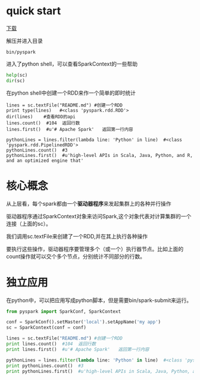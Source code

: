 # quick start
[下载](http://spark.apache.org/downloads.html)

解压并进入目录

```
bin/pyspark
```

进入了python shell，可以查看SparkContext的一些帮助

```python
help(sc)
dir(sc)
```

在python shell中创建一个RDD来作一个简单的即时统计

```
lines = sc.textFile("README.md") #创建一个RDD
print type(lines)   #<class 'pyspark.rdd.RDD'>
dir(lines)    #查看RDD的api
lines.count()  #104  返回行数
lines.first()  #u'# Apache Spark'   返回第一行内容

pythonLines = lines.filter(lambda line: 'Python' in line)  #<class 'pyspark.rdd.PipelinedRDD'>
pythonLines.count()  #3
pythonLines.first()  #u'high-level APIs in Scala, Java, Python, and R, and an optimized engine that'
```

# 核心概念
从上层看，每个spark都由一个**驱动器程序**来发起集群上的各种并行操作

驱动器程序通过SparkContext对象来访问Spark,这个对象代表对计算集群的一个连接（上面的sc）。

我们调用sc.textFile来创建了一个RDD,并在其上执行各种操作

要执行这些操作，驱动器程序要管理多个（或一个）执行器节点。比如上面的count操作就可以交个多个节点，分别统计不同部分的行数。

# 独立应用
在python中，可以把应用写成python脚本，但是需要bin/spark-submit来运行。

```python
from pyspark import SparkConf, SparkContext

conf = SparkConf().setMaster('local').setAppName('my app')
sc = SparkContext(conf = conf)

lines = sc.textFile("README.md") #创建一个RDD
print lines.count()  #104  返回行数
print lines.first()  #u'# Apache Spark'   返回第一行内容

pythonLines = lines.filter(lambda line: 'Python' in line)  #<class 'pyspark.rdd.PipelinedRDD'>
print pythonLines.count()  #3
print pythonLines.first()  #u'high-level APIs in Scala, Java, Python, and R, and an optimized engine that'
```
